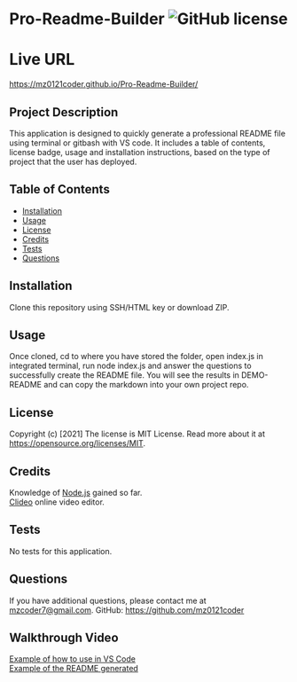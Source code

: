 # Pro-Readme-Builder ![GitHub license](https://img.shields.io/badge/license-MIT%20License-blue.svg)

# Live URL
https://mz0121coder.github.io/Pro-Readme-Builder/

## Project Description 
This application is designed to quickly generate a professional README file using terminal or gitbash with VS code. It includes a table of contents, license badge, usage and installation instructions, based on the type of project that the user has deployed. 

## Table of Contents

* [Installation](#installation)
* [Usage](#usage)
* [License](#license)
* [Credits](#credits)
* [Tests](#tests)
* [Questions](#questions)

## Installation
Clone this repository using SSH/HTML key or download ZIP. 

## Usage 
Once cloned, cd to where you have stored the folder, open index.js in integrated terminal, run node index.js and answer the questions to successfully create the README file. You will see the results in DEMO-README and can copy the markdown into your own project repo. 

## License
Copyright (c) [2021]
The license is MIT License. 
Read more about it at https://opensource.org/licenses/MIT.

## Credits
Knowledge of [Node.js](https://nodejs.org/en/) gained so far.  
[Clideo](https://clideo.com/) online video editor.

## Tests
No tests for this application.

## Questions
If you have additional questions, please contact me at mzcoder7@gmail.com.
GitHub: https://github.com/mz0121coder

## Walkthrough Video
[Example of how to use in VS Code](./assets/Pro-Readme-Builder-demo.mp4)    
[Example of the README generated](./assets/DEMO-README.mp4)
